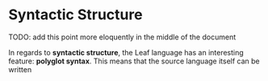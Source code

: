 # Syntactic Structure

TODO: add this point more eloquently in the middle of the document

In regards to **syntactic structure**, the Leaf language has an interesting feature:
**polyglot syntax**. This means that the source language itself can be written
